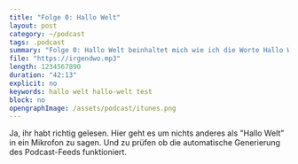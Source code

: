 ```yaml
---
title: "Folge 0: Hallo Welt"
layout: post
category: ~/podcast
tags: .podcast 
summary: "Folge 0: Hallo Welt beinhaltet mich wie ich die Worte Hallo Welt in beschissener Tonqualität einspreche."
file: "https://irgendwo.mp3"
length: 1234567890
duration: "42:13"
explicit: no
keywords: hallo welt hallo-welt test
block: no
opengraphImage: /assets/podcast/itunes.png
---
```


Ja, ihr habt richtig gelesen. Hier geht es um nichts anderes als "Hallo Welt" in ein Mikrofon zu sagen. Und zu prüfen ob die automatische Generierung des Podcast-Feeds funktioniert.